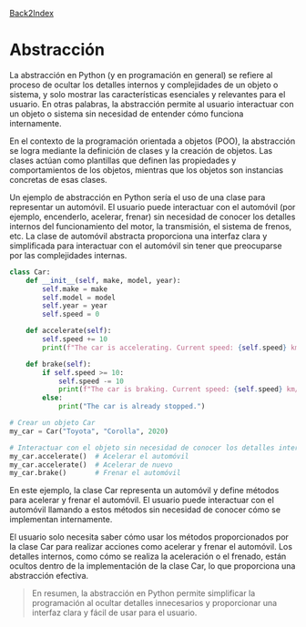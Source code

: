 [Back2Index](https://github.com/jdmc/learning/blob/master/notes.md) 

# Abstracción 

La abstracción en Python (y en programación en general) se refiere al proceso de ocultar los detalles internos y complejidades de un objeto o sistema, y solo mostrar las características esenciales y relevantes para el usuario. En otras palabras, la abstracción permite al usuario interactuar con un objeto o sistema sin necesidad de entender cómo funciona internamente.

En el contexto de la programación orientada a objetos (POO), la abstracción se logra mediante la definición de clases y la creación de objetos. Las clases actúan como plantillas que definen las propiedades y comportamientos de los objetos, mientras que los objetos son instancias concretas de esas clases.

Un ejemplo de abstracción en Python sería el uso de una clase para representar un automóvil. El usuario puede interactuar con el automóvil (por ejemplo, encenderlo, acelerar, frenar) sin necesidad de conocer los detalles internos del funcionamiento del motor, la transmisión, el sistema de frenos, etc. La clase de automóvil abstracta proporciona una interfaz clara y simplificada para interactuar con el automóvil sin tener que preocuparse por las complejidades internas.

```python
class Car:
    def __init__(self, make, model, year):
        self.make = make
        self.model = model
        self.year = year
        self.speed = 0

    def accelerate(self):
        self.speed += 10
        print(f"The car is accelerating. Current speed: {self.speed} km/h")

    def brake(self):
        if self.speed >= 10:
            self.speed -= 10
            print(f"The car is braking. Current speed: {self.speed} km/h")
        else:
            print("The car is already stopped.")

# Crear un objeto Car
my_car = Car("Toyota", "Corolla", 2020)

# Interactuar con el objeto sin necesidad de conocer los detalles internos
my_car.accelerate()  # Acelerar el automóvil
my_car.accelerate()  # Acelerar de nuevo
my_car.brake()       # Frenar el automóvil

```

En este ejemplo, la clase Car representa un automóvil y define métodos para acelerar y frenar el automóvil. El usuario puede interactuar con el automóvil llamando a estos métodos sin necesidad de conocer cómo se implementan internamente.

El usuario solo necesita saber cómo usar los métodos proporcionados por la clase Car para realizar acciones como acelerar y frenar el automóvil. Los detalles internos, como cómo se realiza la aceleración o el frenado, están ocultos dentro de la implementación de la clase Car, lo que proporciona una abstracción efectiva.

>En resumen, la abstracción en Python permite simplificar la programación al ocultar detalles innecesarios y proporcionar una interfaz clara y fácil de usar para el usuario.




